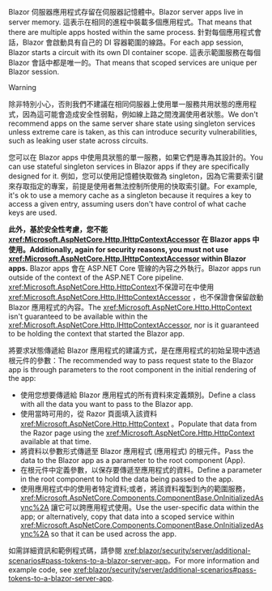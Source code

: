 <span data-ttu-id="ac726-101">Blazor 伺服器應用程式存留在伺服器記憶體中。</span><span class="sxs-lookup"><span data-stu-id="ac726-101">Blazor server apps live in server memory.</span></span> <span data-ttu-id="ac726-102">這表示在相同的進程中裝載多個應用程式。</span><span class="sxs-lookup"><span data-stu-id="ac726-102">That means that there are multiple apps hosted within the same process.</span></span> <span data-ttu-id="ac726-103">針對每個應用程式會話，Blazor 會啟動具有自己的 DI 容器範圍的線路。</span><span class="sxs-lookup"><span data-stu-id="ac726-103">For each app session, Blazor starts a circuit with its own DI container scope.</span></span> <span data-ttu-id="ac726-104">這表示範圍服務在每個 Blazor 會話中都是唯一的。</span><span class="sxs-lookup"><span data-stu-id="ac726-104">That means that scoped services are unique per Blazor session.</span></span>

> [!WARNING]
> <span data-ttu-id="ac726-105">除非特別小心，否則我們不建議在相同伺服器上使用單一服務共用狀態的應用程式，因為這可能會造成安全性弱點，例如線上路之間洩漏使用者狀態。</span><span class="sxs-lookup"><span data-stu-id="ac726-105">We don't recommend apps on the same server share state using singleton services unless extreme care is taken, as this can introduce security vulnerabilities, such as leaking user state across circuits.</span></span>

<span data-ttu-id="ac726-106">您可以在 Blazor apps 中使用具狀態的單一服務，如果它們是專為其設計的。</span><span class="sxs-lookup"><span data-stu-id="ac726-106">You can use stateful singleton services in Blazor apps if they are specifically designed for it.</span></span> <span data-ttu-id="ac726-107">例如，您可以使用記憶體快取做為 singleton，因為它需要索引鍵來存取指定的專案，前提是使用者無法控制所使用的快取索引鍵。</span><span class="sxs-lookup"><span data-stu-id="ac726-107">For example, it's ok to use a memory cache as a singleton because it requires a key to access a given entry, assuming users don't have control of what cache keys are used.</span></span>

<span data-ttu-id="ac726-108">**此外，基於安全性考慮，您不能 <xref:Microsoft.AspNetCore.Http.IHttpContextAccessor> 在 Blazor apps 中使用。**</span><span class="sxs-lookup"><span data-stu-id="ac726-108">**Additionally, again for security reasons, you must not use <xref:Microsoft.AspNetCore.Http.IHttpContextAccessor> within Blazor apps.**</span></span> <span data-ttu-id="ac726-109">Blazor apps 會在 ASP.NET Core 管線的內容之外執行。</span><span class="sxs-lookup"><span data-stu-id="ac726-109">Blazor apps run outside of the context of the ASP.NET Core pipeline.</span></span> <span data-ttu-id="ac726-110"><xref:Microsoft.AspNetCore.Http.HttpContext>不保證可在中使用 <xref:Microsoft.AspNetCore.Http.IHttpContextAccessor> ，也不保證會保留啟動 Blazor 應用程式的內容。</span><span class="sxs-lookup"><span data-stu-id="ac726-110">The <xref:Microsoft.AspNetCore.Http.HttpContext> isn't guaranteed to be available within the <xref:Microsoft.AspNetCore.Http.IHttpContextAccessor>, nor is it guaranteed to be holding the context that started the Blazor app.</span></span>

<span data-ttu-id="ac726-111">將要求狀態傳遞給 Blazor 應用程式的建議方式，是在應用程式的初始呈現中透過根元件的參數：</span><span class="sxs-lookup"><span data-stu-id="ac726-111">The recommended way to pass request state to the Blazor app is through parameters to the root component in the initial rendering of the app:</span></span>

* <span data-ttu-id="ac726-112">使用您想要傳遞給 Blazor 應用程式的所有資料來定義類別。</span><span class="sxs-lookup"><span data-stu-id="ac726-112">Define a class with all the data you want to pass to the Blazor app.</span></span>
* <span data-ttu-id="ac726-113">使用當時可用的，從 Razor 頁面填入該資料 <xref:Microsoft.AspNetCore.Http.HttpContext> 。</span><span class="sxs-lookup"><span data-stu-id="ac726-113">Populate that data from the Razor page using the <xref:Microsoft.AspNetCore.Http.HttpContext> available at that time.</span></span>
* <span data-ttu-id="ac726-114">將資料以參數形式傳遞至 Blazor 應用程式 (應用程式) 的根元件。</span><span class="sxs-lookup"><span data-stu-id="ac726-114">Pass the data to the Blazor app as a parameter to the root component (App).</span></span>
* <span data-ttu-id="ac726-115">在根元件中定義參數，以保存要傳遞至應用程式的資料。</span><span class="sxs-lookup"><span data-stu-id="ac726-115">Define a parameter in the root component to hold the data being passed to the app.</span></span>
* <span data-ttu-id="ac726-116">使用應用程式中的使用者特定資料;或者，將該資料複製到內的範圍服務， <xref:Microsoft.AspNetCore.Components.ComponentBase.OnInitializedAsync%2A> 讓它可以跨應用程式使用。</span><span class="sxs-lookup"><span data-stu-id="ac726-116">Use the user-specific data within the app; or alternatively, copy that data into a scoped service within <xref:Microsoft.AspNetCore.Components.ComponentBase.OnInitializedAsync%2A> so that it can be used across the app.</span></span>

<span data-ttu-id="ac726-117">如需詳細資訊和範例程式碼，請參閱 <xref:blazor/security/server/additional-scenarios#pass-tokens-to-a-blazor-server-app>。</span><span class="sxs-lookup"><span data-stu-id="ac726-117">For more information and example code, see <xref:blazor/security/server/additional-scenarios#pass-tokens-to-a-blazor-server-app>.</span></span>
